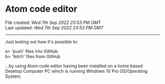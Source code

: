 # Atom code editor

File created: *Wed 7th Sep 2022 23:53 PM GMT*  
Last updated: *Wed 7th Sep 2022 23:53 PM GMT*

-----

Just testing out how it's possible to:  

a> 'push' files into GitHub  
b> 'fetch' files from GitHub  

...by using Atom code editor having been installed on a home based Desktop Computer PC
which is running Windows 10 Pro OS/Operating System.
